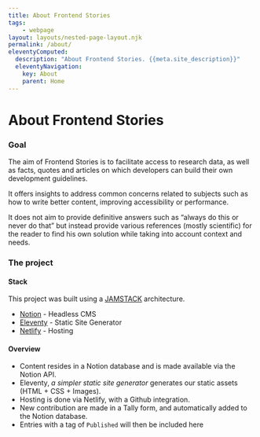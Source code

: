 ```yaml
---
title: About Frontend Stories
tags: 
    - webpage
layout: layouts/nested-page-layout.njk
permalink: /about/
eleventyComputed:
  description: "About Frontend Stories. {{meta.site_description}}"
  eleventyNavigation:
    key: About
    parent: Home
---
```


# About Frontend Stories
### Goal

The aim of Frontend Stories is to facilitate access to research data, as well as facts, quotes and articles on which developers can build their own development guidelines.

It offers insights to address common concerns related to subjects such as how to write better content, improving accessibility or performance.

It does not aim to provide definitive answers such as “always do this or never do that” but instead provide various references (mostly scientific) for the reader to find his own solution while taking into account context and needs.

### The project
#### Stack
This project was built using a [JAMSTACK](https://jamstack.wtf/#what-is-jamstack) architecture.
- [Notion](https://notion.so/) - Headless CMS
- [Eleventy](https://www.11ty.dev/) - Static Site Generator
- [Netlify](https://www.netlify.com/) - Hosting

#### Overview
- Content resides in a Notion database and is made available via the Notion API.
- Eleventy, *a simpler static site generator* generates our static assets (HTML + CSS + Images).
- Hosting is done via Netlify, with a Github integration.
- New contribution are made in a Tally form, and automatically added to the Notion database.
- Entries with a tag of `Published` will then be included here 

<!-- ---

This project is maintained by [Yannick Nana](https://yannicknana.fr). -->


